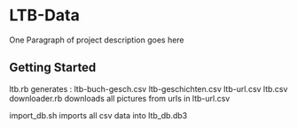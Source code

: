 # LTB-Data

One Paragraph of project description goes here

## Getting Started

ltb.rb generates :
  ltb-buch-gesch.csv
  ltb-geschichten.csv
  ltb-url.csv
  ltb.csv
downloader.rb downloads all pictures from urls in ltb-url.csv

import_db.sh imports all csv data into ltb_db.db3